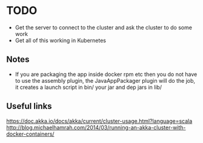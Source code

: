 # TODO
* Get the server to connect to the cluster and ask the cluster to do some work
* Get all of this working in Kubernetes

## Notes
* If you are packaging the app inside docker rpm etc then you do not have to use the assembly plugin, the JavaAppPackager plugin will do the job, it creates a launch script in bin/ your jar and dep jars in lib/

## Useful links
https://doc.akka.io/docs/akka/current/cluster-usage.html?language=scala
http://blog.michaelhamrah.com/2014/03/running-an-akka-cluster-with-docker-containers/
